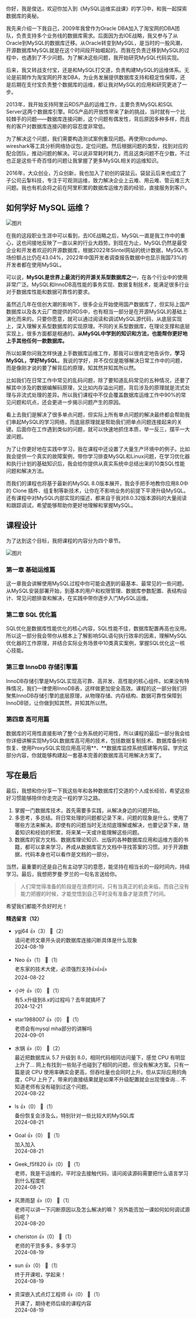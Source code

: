 你好，我是俊达，欢迎你加入到《MySQL运维实战课》的学习中，和我一起探索数据库的奥秘。

我先来介绍一下我自己，2009年我曾作为Oracle DBA加入了淘宝网的DBA团队，负责支持多个业务线的数据库需求。后面因为去IOE战略，我又参与了从Oracle到MySQL的数据库迁移。从Oracle转变到MySQL，是当时的一股风潮，开源数据库MySQL就是在这个时间段开始崛起的。而我在负责迁移到MySQL的过程中，也遇到了不少问题。为了解决这些问题，我开始研究MySQL代码实现。

后来，我又转战支付宝，还是和MySQL打交道，负责构建MySQL的运维体系。无论是前期作为淘宝网的开发DBA，为业务发展提供数据库支持和稳定性保障，还是后期在支付宝负责整个数据库的运维，都让我对MySQL的应用和研究更进了一步。

2013年，我开始支持阿里云RDS产品的运维工作，主要负责MySQL和SQL Server这两个数据库引擎。RDS产品的开放性带来了新的挑战，当时就有一个比较棘手的问题——数据库连接闪断，这个问题有偶发性，背后原因多种多样，而且有的客户对数据库连接闪断的容忍度非常低。

为了解决这个问题，我们需要构造测试案例重现问题。再使用tcpdump、wireshark等工具分析网络协议包，定位问题。然后根据问题的类型，找到对应的配合团队，推动问题的解决。可以说非常耗时耗力，而且这类问题不在少数，不过也正是这些千奇百怪的问题让我掌握了更多MySQL相关的运维知识。

2016年，大众创业，万众创新，我也加入了初创的袋鼠云。袋鼠云后来也成立了子公司云掣科技，专注于可观测运维，致力解决企业上云难、用云难、管云难三大问题。我也有机会将之前在阿里积累的数据库运维方面的经验，直接服务到客户。

## 如何学好 MySQL 运维？

![图片](https://static001.geekbang.org/resource/image/38/6a/38e4bcc4771a3f5a5eb932c0fe30ba6a.png?wh=1920x1226)

在我的这段职业生涯中可以看到，去IOE战略之后，MySQL一直是我工作中的重心，这也间接地反映了一直以来的行业大趋势。到现在为止，MySQL仍然是最受企业和开发者欢迎的开源数据库，根据2022年Slintel网站的统计数据，MySQL市场份额占比仍在43.04%，2022年中国开发者调查报告数据中也显示我国73%的开发者都在使用MySQL。

可以说，**MySQL是世界上最流行的开源关系型数据库之一**，在各个行业中的使用非常广泛。MySQL和InnoDB高性能的事务实现、数据复制技术，能满足很多行业对于数据库性能和数据可靠性的要求。

虽然近几年在信创大潮的影响下，很多企业开始使用国产数据库了，但实际上国产数据库以及各大云厂商提供的RDS中，也有相当一部分是在开源MySQL的基础上演化而来的。只要你愿意，就可以通过阅读和调试MySQL源代码，从底层实现上，深入理解关系型数据库的实现原理。不同的关系型数据库，在理论支撑和底层实现上，很多方面都是相通的。**从MySQL中学到的知识和方法，也能帮你更好地上手其他任何一款数据库。**

所以如果你问我怎样快速上手数据库运维工作，那我可以很肯定地告诉你，**学习MySQL，学好MySQL**。我说的学好，并不仅仅是能够解决日常工作中的问题，而是像刚才说的要了解背后的原理，知其然并知其所以然。

比如我们在日常工作中常见的乱码问题，除了要知道乱码常见的五种情况，还要了解其中涉及的数据编解码原理，又比如内存溢出问题，背后涉及的原理就是流式处理与非流式处理的差异。所以我们课程中不仅会覆盖数据库运维工作中90%的常见问题和坑点，还会更进一步揭示问题产生的原因。

看上去我们是解决了很多单点问题，但实际上所有单点问题的解决最终都会帮助我们串起MySQL的学习网络，而底层原理就是帮助我们把单点问题连接起来的关键。后面你在工作遇到类似的问题，就可以快速地抓住本质，举一反三，摆平一大波问题。

为了让你更好地在实践中学习，我在课程中还设置了大量生产环境中的例子。比如我会提供一个真实的故障案例，带你学习排查MySQL和Linux问题，在学习优化器和执行计划的基础知识后，我会给你提供从真实系统中总结出来的10类SQL性能问题和解决方法。

而我们的课程也将基于最新的MySQL 8.0版本展开，我会手把手地教你应用8.0中的 Clone 插件、组复制等新技术，让你在不影响业务的前提下平滑升级MySQL。还有课程中对MySQL内部实现的描述，都来自于我对8.0.32版本源码的大量阅读和跟踪调试，希望能够帮助你更好地理解和掌握MySQL。

## 课程设计

为了达到这个目标，我把课程的内容分为四个章节。

![图片](https://static001.geekbang.org/resource/image/b0/db/b014602d205e3e65460cffb9393e12db.jpg?wh=1920x1164)

### 第一章 基础运维篇

这一章我会讲解使用MySQL过程中你可能会遇到的最基本、最常见的一些问题。从MySQL安装部署开始，到基本的用户和权限管理、数据库参数配置、表结构设计、常见问题排查和解决，在实践中带你逐步入门MySQL运维。

### 第二章 SQL 优化篇

SQL优化是数据库性能优化的核心内容，SQL性能不佳，数据库配置再高也没用。所以这一部分我会带你从根本上了解影响SQL语句执行效率的因素，理解MySQL优化器的工作原理，并结合实际业务场景中10类真实案例，掌握SQL优化这一核心技能。

### 第三章 InnoDB 存储引擎篇

InnoDB存储引擎是MySQL实现高可靠、高并发、高性能的核心组件。如果没有特殊情况，我们一律使用InnoDB表，这样做更加安全高效。课程的这一部分我们将聚焦InnoDB存储引擎的底层原理，从物理存储、内存结构、数据可靠性保障到InnoDB锁，让你做到知其然，并知其所以然。

### 第四章 高可用篇

数据库的可用性直接影响了整个业务系统的可用性，所以课程的最后一部分我会给你详细讲解实现MySQL数据库高可用的技术，包括数据复制技术、数据库备份和恢复、使用ProxySQL实现应用高可用**、**数据库监控系统搭建等内容。学完这部分内容，你就能够构建起一套基本完善的数据库高可用解决方案了。

## 写在最后

最后，我想和你分享一下我这些年和各种数据库打交道的个人成长经验，希望这些好习惯能够陪伴你走完这一程的学习之路。

1. 掌握一门数据库技术，首先需要多实践，从解决身边的问题开始。
2. 多思考，多总结。将日常处理的问题都记录下来，问题的现象是什么，使用了哪些方法来解决。即使有的问题当时无法彻底理解或解决，也要记录下来，随着知识和经验的积累，将来某一天或许能理解这些问题。
3. 数据库的官方文档、数据库理论知识、出版的各种数据库应用和运维方面的书籍，都可以拿来学习，养成从数据库官方文档中寻找答案的习惯。对于开源数据，代码本身也可以看作是文档的一部分。

当然，最重要的还是自己有主动学习的意愿，能坚持在相当长的一段时间内，持续学习。最后，我想把罗曼·罗兰的一句名言送给你。

> 人们常觉得准备的阶段是在浪费时间，只有当真正的机会来临，而自己没有能力把握的时候，才能觉悟到自己平时没有准备才是浪费了时间。

希望我们都能不负好时光！
<div><strong>精选留言（12）</strong></div><ul>
<li><span>ygj64</span> 👍（3） 💬（2）<div>请问老师文章开头说的数据库连接闪断具体是什么现象</div>2024-08-19</li><br/><li><span>Neo</span> 👍（1） 💬（1）<div>老东家的技术大佬，必须强烈支持👍👍👍</div>2024-08-22</li><br/><li><span>小叶</span> 👍（0） 💬（1）<div>有5.x升级到8.x的过程吗？去年就搞坏了</div>2024-12-21</li><br/><li><span>star1988007</span> 👍（0） 💬（1）<div>老师会有mysql mha部分的讲解吗</div>2024-09-01</li><br/><li><span>水锅</span> 👍（0） 💬（2）<div>最近把数据库从 5.7 升级到 8.0，相同代码相同访问量下，感觉 CPU 有明显上升了... 网上有找到一些贴子也碰到了相同的问题，但没有解决方案。只有一篇是说 CPU 使用率确实会更高，但吞吐量也会同时上升。但从实际应用的角度，CPU 上升了，带来的直接结果就是如果不升级配置就会出现慢查询... 不知道老师有没有碰到过这个问题。</div>2024-08-22</li><br/><li><span>ls</span> 👍（0） 💬（1）<div>备份恢复会涉及么，特别针对一些比较大的MySQL库</div>2024-08-21</li><br/><li><span>Goal</span> 👍（0） 💬（1）<div>加入加入</div>2024-08-21</li><br/><li><span>Geek_f5f820</span> 👍（0） 💬（1）<div>老师，我是干运维的，平时没去接触代码，请问阅读源码需要把什么语言学习到什么程度呢</div>2024-08-21</li><br/><li><span>风萧雨瑟</span> 👍（0） 💬（1）<div>老师可以讲一下闪断原因以及怎么解决的嘛？   另外能否加一课如何如何调试源码呢？</div>2024-08-20</li><br/><li><span>cheriston</span> 👍（0） 💬（1）<div>老师的干货多多，多多学习</div>2024-08-19</li><br/><li><span>sun</span> 👍（0） 💬（1）<div>终于开课啦，学起来！</div>2024-08-19</li><br/><li><span>资深嵌入式点灯工程师</span> 👍（0） 💬（1）<div>开课了，期待老师后续的课程内容</div>2024-08-19</li><br/>
</ul>
